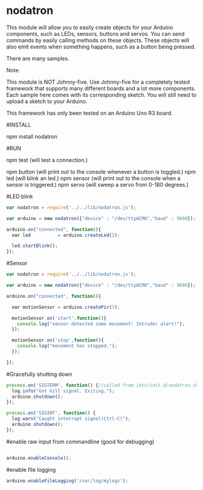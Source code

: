 # nodatron

This module will allow you to easily create objects for your
Arduino components, such as LEDs, sensors, buttons and servos.  You can send commands
by easily calling methods on these objects.  These objects will also emit events when
something happens, such as a button being pressed.  

There are many samples.  

Note:  

This module is NOT Johnny-five.  Use Johnny-five for a completely tested framework that supports
many different boards and a lot more components. Each sample here comes with its corresponding sketch.
You will still need to upload a sketch to your Arduino.

This framework has only been tested on an Arduino Uno R3 board.

#INSTALL

npm install nodatron

#RUN

npm test (will test a connection.)

npm button (will print out to the console whenever a button is toggled.)
npm led (will blink an led.)
npm sensor (will print out to the console when a sensor is triggered.)
npm servo (will sweep a servo from 0-180 degrees.)


#LED blink
```javascript
var nodatron = require('../../lib/nodatron.js');

var arduino = new nodatron({"device" : "/dev/ttyACM0","baud" : 9600});

arduino.on("connected", function(){
  var led          = arduino.createLed(2);

  led.startBlink();
});
```

#Sensor
```javascript
var nodatron = require('../../lib/nodatron.js');

var arduino = new nodatron({"device" : "/dev/ttyACM0","baud" : 9600});

arduino.on("connected", function(){

  var motionSensor = arduino.createPir(7);

  motionSensor.on('start',function(){
    console.log("sensor detected some movement! Intruder alert!");
  });

  motionSensor.on('stop',function(){
    console.log("movement has stopped.");
  });

});
```

#Gracefully shutting down
```javascript
process.on('SIGTERM', function() {//called from /etc/init.d/nodatron.sh from kill pid
  log.info("Got kill signal. Exiting.");
  arduino.shutdown();
});

process.on('SIGINT', function() {
  log.warn("Caught interrupt signal(Ctrl-C)");
  arduino.shutdown();
});
```

#enable raw input from commandline (good for debugging)
```javascript

arduino.enableConsole();

```

#enable file logging
```javascript
arduino.enableFileLogging('/var/log/mylogs');
```
